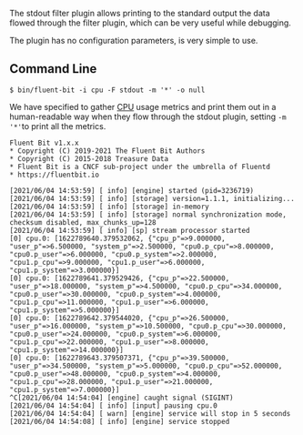 The stdout filter plugin allows printing to the standard output the data flowed through the filter plugin, which can be very useful while debugging.

The plugin has no configuration parameters, is very simple to use.

## Command Line

```
$ bin/fluent-bit -i cpu -F stdout -m '*' -o null
```



We have specified to gather [CPU](https://github.com/fluent/fluent-bit-docs/tree/ddc1cf3d996966b9db39f8784596c8b7132b4d5b/pipeline/input/cpu.md) usage metrics and print them out in a human-readable way when they flow through the stdout plugin, setting `-m '*'`to print all the metrics.

```
Fluent Bit v1.x.x
* Copyright (C) 2019-2021 The Fluent Bit Authors
* Copyright (C) 2015-2018 Treasure Data
* Fluent Bit is a CNCF sub-project under the umbrella of Fluentd
* https://fluentbit.io

[2021/06/04 14:53:59] [ info] [engine] started (pid=3236719)
[2021/06/04 14:53:59] [ info] [storage] version=1.1.1, initializing...
[2021/06/04 14:53:59] [ info] [storage] in-memory
[2021/06/04 14:53:59] [ info] [storage] normal synchronization mode, checksum disabled, max_chunks_up=128
[2021/06/04 14:53:59] [ info] [sp] stream processor started
[0] cpu.0: [1622789640.379532062, {"cpu_p"=>9.000000, "user_p"=>6.500000, "system_p"=>2.500000, "cpu0.p_cpu"=>8.000000, "cpu0.p_user"=>6.000000, "cpu0.p_system"=>2.000000, "cpu1.p_cpu"=>9.000000, "cpu1.p_user"=>6.000000, "cpu1.p_system"=>3.000000}]
[0] cpu.0: [1622789641.379529426, {"cpu_p"=>22.500000, "user_p"=>18.000000, "system_p"=>4.500000, "cpu0.p_cpu"=>34.000000, "cpu0.p_user"=>30.000000, "cpu0.p_system"=>4.000000, "cpu1.p_cpu"=>11.000000, "cpu1.p_user"=>6.000000, "cpu1.p_system"=>5.000000}]
[0] cpu.0: [1622789642.379544020, {"cpu_p"=>26.500000, "user_p"=>16.000000, "system_p"=>10.500000, "cpu0.p_cpu"=>30.000000, "cpu0.p_user"=>24.000000, "cpu0.p_system"=>6.000000, "cpu1.p_cpu"=>22.000000, "cpu1.p_user"=>8.000000, "cpu1.p_system"=>14.000000}]
[0] cpu.0: [1622789643.379507371, {"cpu_p"=>39.500000, "user_p"=>34.500000, "system_p"=>5.000000, "cpu0.p_cpu"=>52.000000, "cpu0.p_user"=>48.000000, "cpu0.p_system"=>4.000000, "cpu1.p_cpu"=>28.000000, "cpu1.p_user"=>21.000000, "cpu1.p_system"=>7.000000}]
^C[2021/06/04 14:54:04] [engine] caught signal (SIGINT)
[2021/06/04 14:54:04] [ info] [input] pausing cpu.0
[2021/06/04 14:54:04] [ warn] [engine] service will stop in 5 seconds
[2021/06/04 14:54:08] [ info] [engine] service stopped
```